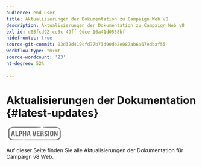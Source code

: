 ```yaml
---
audience: end-user
title: Aktualisierungen der Dokumentation zu Campaign Web v8
description: Aktualisierungen der Dokumentation zu Campaign Web v8
exl-id: d65fcd92-ce3c-49ff-9dce-16a41d0558bf
hidefromtoc: true
source-git-commit: 03d32d419cfd77b73d90de2e087ab6a67edbaf55
workflow-type: tm+mt
source-wordcount: '23'
ht-degree: 52%

---
```


# Aktualisierungen der Dokumentation {#latest-updates}

![](../assets/do-not-localize/badge.png)

Auf dieser Seite finden Sie alle Aktualisierungen der Dokumentation für Campaign v8 Web.

